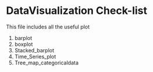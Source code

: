 # DataVisualization Check-list
This file includes all the useful plot <br>
1. barplot
2. boxplot
3. Stacked_barplot
4. Time_Series_plot
5. Tree_map_categoricaldata